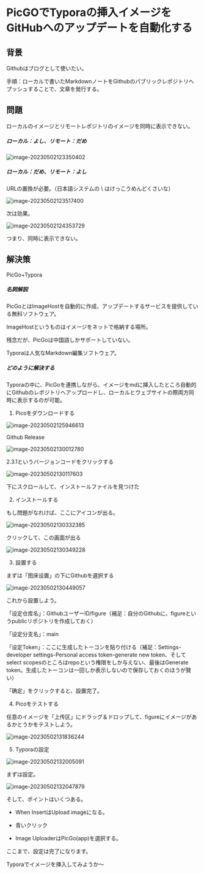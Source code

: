 # PicGOでTyporaの挿入イメージをGitHubへのアップデートを自動化する

## 背景

Githubはブログとして使いたい。

手順：ローカルで書いたMarkdownノートをGithubのパブリックレポジトリへプッシュすることで、文章を発行する。

## 問題

ローカルのイメージとリモートレポジトリのイメージを同時に表示できない。

##### ローカル：よし、リモート：だめ

![image-20230502123350402](https://raw.githubusercontent.com/HenryLee24/figure/main/image-20230502123350402.png)

##### ローカル：だめ、リモート：よし

URLの置換が必要。（日本語システムの \ はけっこうめんどくさいな）

![image-20230502123517400](https://raw.githubusercontent.com/HenryLee24/figure/main/image-20230502123517400.png)

次は効果。

![image-20230502124353729](https://raw.githubusercontent.com/HenryLee24/figure/main/image-20230502124353729.png)

つまり、同時に表示できない。

## 解決策

PicGo+Typora

##### 名詞解説

PicGoとはImageHostを自動的に作成、アップデートするサービスを提供している無料ソフトウェア。

ImageHostというものはイメージをネットで格納する場所。

残念だが、PicGoは中国語しかサポートしていない。

Typoraは人気なMarkdown編集ソフトウェア。

##### どのように解決する

Typoraの中に、PicGoを連携しながら、イメージをmdに挿入したところ自動的にGithubのレポジトリへアップロードし、ローカルとウェブサイトの際両方同時に表示するのが可能。

1. Picoをダウンロードする

[ダウンロードURL入口]: https://picgo.github.io/PicGo-Doc/en/guide/#instruction

![image-20230502125946613](https://raw.githubusercontent.com/HenryLee24/figure/main/image-20230502125946613.png)

Github Release



![image-20230502130012780](https://raw.githubusercontent.com/HenryLee24/figure/main/image-20230502130012780.png)

2.3.1というバージョンコードをクリックする



![image-20230502130117603](https://raw.githubusercontent.com/HenryLee24/figure/main/image-20230502130117603.png)

下にスクロールして、インストールファイルを見つけた

2. インストールする

もし問題がなれけば、ここにアイコンが出る。

![image-20230502130332385](https://raw.githubusercontent.com/HenryLee24/figure/main/image-20230502130332385.png)



クリックして、この画面が出る

![image-20230502130349228](https://raw.githubusercontent.com/HenryLee24/figure/main/image-20230502130349228.png)

3. 設置する

まずは「图床设置」の下にGithubを選択する

![image-20230502130449057](https://raw.githubusercontent.com/HenryLee24/figure/main/image-20230502130449057.png)

これから設置しよう。

「设定仓库名」：GithubユーザーID/figure（補足：自分のGithubに、figureというpublicリポジトリを作成しておく）

「设定分支名」：main

「设定Token」：ここに生成したトーコンを貼り付ける（補足：Settings-developer settings-Personal access token-generate new token、そしてselect scopesのところはrepoという権限をしか与えない、最後はGenerate token。生成したトーコンは一回しか表示しないので保存しておくのほうが賢い）

「确定」をクリックすると、設置完了。

4. Picoをテストする

任意のイメージを「上传区」にドラッグ＆ドロップして、figureにイメージがあるかとうかをテストしよう。

![image-20230502131836244](https://raw.githubusercontent.com/HenryLee24/figure/main/image-20230502131836244.png)

5. Typoraの設定

![image-20230502132005091](https://raw.githubusercontent.com/HenryLee24/figure/main/image-20230502132005091.png)

まずは設定。



![image-20230502132047879](https://raw.githubusercontent.com/HenryLee24/figure/main/image-20230502132047879.png)

そして、ポイントはいくつある。

- When InsertはUpload imageになる。

- 青いクリック
- Image UploaderはPicGo(app)を選択する。



ここまで、設定は完了になります。

Typoraでイメージを挿入してみようか～